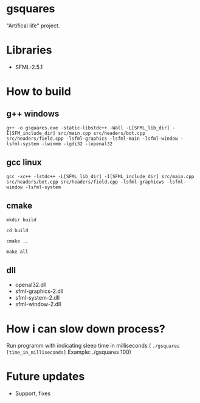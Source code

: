 # gsquares
"Artifical life" project.

Libraries
============
* SFML-2.5.1

How to build
===================
g++ windows
--------------
`g++ -o gsquares.exe -static-libstdc++ -Wall -L[SFML_lib_dir] -I[SFM_include_dir] src/main.cpp src/headers/bot.cpp src/headers/field.cpp -lsfml-graphics -lsfml-main -lsfml-window -lsfml-system -lwinmm -lgdi32 -lopenal32`

gcc linux
----------------
`gcc -xc++ -lstdc++ -L[SFML_lib_dir] -I[SFML_include_dir] src/main.cpp src/headers/bot.cpp src/headers/field.cpp -lsfml-graphicws -lsfml-window -lsfml-system`

cmake
--------------
`mkdir build`

`cd build`

`cmake ..`

`make all`

dll
----------------
* openal32.dll
* sfml-graphics-2.dll
* sfml-system-2.dll
* sfml-window-2.dll

How i can slow down process?
=====================================
Run programm with indicating sleep time in milliseconds ( `./gsquares [time_in_milliseconds]` Example: ./gsquares 100)

Future updates
==============
* Support, fixes
